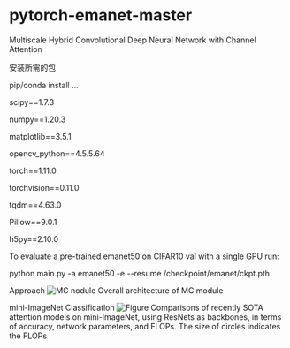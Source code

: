 # pytorch-emanet-master
Multiscale Hybrid Convolutional Deep Neural Network with Channel Attention

安装所需的包

pip/conda install ...

scipy==1.7.3

numpy==1.20.3

matplotlib==3.5.1

opencv_python==4.5.5.64

torch==1.11.0

torchvision==0.11.0

tqdm==4.63.0

Pillow==9.0.1

h5py==2.10.0


To evaluate a pre-trained emanet50 on CIFAR10 val with a single GPU run:

python main.py -a emanet50 -e --resume /checkpoint/emanet/ckpt.pth

Approach
![MC nodule](https://user-images.githubusercontent.com/78161848/178894262-2fa77c60-18e9-46d9-b715-76e5a843bb23.png)
                                                          Overall architecture of MC module


mini-ImageNet Classification
![Figure](https://user-images.githubusercontent.com/78161848/178894589-6852cd21-4c37-4086-aea0-c271ff810d61.png)
Comparisons of recently SOTA attention models on mini-ImageNet, using ResNets as backbones, in terms of accuracy, network parameters, and FLOPs. The size of circles indicates the FLOPs



